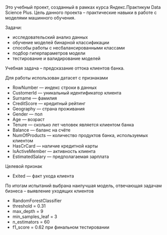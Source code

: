 Это учебный проект, созданный в рамках курса Яндекс.Практикум Data Science Plus. 
Цель данного проекта – практические навыки в работе с моделями машинного обучения.

Задачи:
- исследовательский анализ данных
- обучение моделей бинарной классификации
- способы работы с несбалансированными классами
- подбор гиперпараметров модели
- тестирование и валидирование моделей


Учебная задача – предсказание оттока клиентов банка. 

Для работы использован датасет с признаками
- RowNumber — индекс строки в данных
- CustomerId — уникальный идентификатор клиента
- Surname — фамилия
- CreditScore — кредитный рейтинг
- Geography — страна проживания
- Gender — пол
- Age — возраст
- Tenure — сколько лет человек является клиентом банка
- Balance — баланс на счёте
- NumOfProducts — количество продуктов банка, используемых клиентом
- HasCrCard — наличие кредитной карты
- IsActiveMember — активность клиента
- EstimatedSalary — предполагаемая зарплата

Целевой признак
- Exited — факт ухода клиента

По итогам испытаний выбрана наилучшая модель, отвечающая задачам бизнеса – выявление уходящих клиентов
- RandomForestClassifier
- threshold = 0.31
- max_depth = 9
- min_samples_leaf = 3
- n_estimators = 60
- f1_score = 0.62 при финальном тестировании

